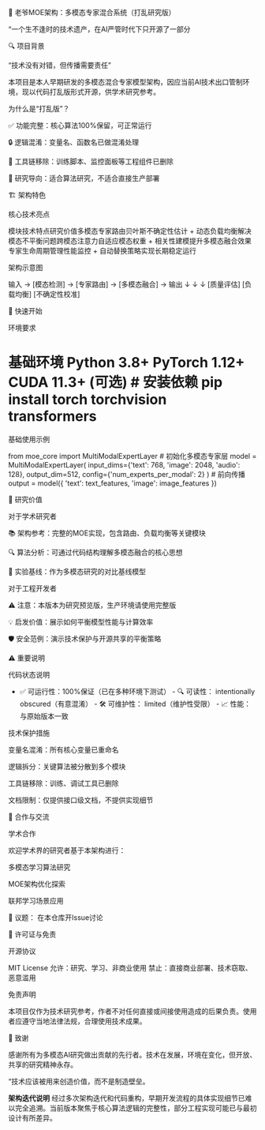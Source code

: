 🧠 老爷MOE架构：多模态专家混合系统（打乱研究版）

“一个生不逢时的技术遗产，在AI严管时代下只开源了一部分

🔍 项目背景

“技术没有对错，但传播需要责任”

本项目是本人早期研发的多模态混合专家模型架构，因应当前AI技术出口管制环境，现以代码打乱版形式开源，供学术研究参考。

为什么是“打乱版”？

✅ 功能完整：核心算法100%保留，可正常运行

🔒 逻辑混淆：变量名、函数名已做混淆处理

🚫 工具链移除：训练脚本、监控面板等工程组件已删除

🎯 研究导向：适合算法研究，不适合直接生产部署

🏗️ 架构特色

核心技术亮点

模块技术特点研究价值多模态专家路由贝叶斯不确定性估计 + 动态负载均衡解决模态不平衡问题跨模态注意力自适应模态权重 + 相关性建模提升多模态融合效果专家生命周期管理性能监控 + 自动替换策略实现长期稳定运行 

架构示意图

输入 → [模态检测] → [专家路由] → [多模态融合] → 输出 ↓ ↓ ↓ [质量评估] [负载均衡] [不确定性校准] 

🚀 快速开始

环境要求

# 基础环境 Python 3.8+ PyTorch 1.12+ CUDA 11.3+ (可选) # 安装依赖 pip install torch torchvision transformers 

基础使用示例

from moe_core import MultiModalExpertLayer # 初始化多模态专家层 model = MultiModalExpertLayer( input_dims={'text': 768, 'image': 2048, 'audio': 128}, output_dim=512, config={'num_experts_per_modal': 2} ) # 前向传播 output = model({ 'text': text_features, 'image': image_features }) 

🔬 研究价值

对于学术研究者

📚 架构参考：完整的MOE实现，包含路由、负载均衡等关键模块

🔍 算法分析：可通过代码结构理解多模态融合的核心思想

🧪 实验基线：作为多模态研究的对比基线模型

对于工程开发者

⚠️ 注意：本版本为研究预览版，生产环境请使用完整版

💡 启发价值：展示如何平衡模型性能与计算效率

🛡️ 安全范例：演示技术保护与开源共享的平衡策略

⚠️ 重要说明

代码状态说明

- ✅ 可运行性：100%保证（已在多种环境下测试） - 🔍 可读性： intentionally obscured（有意混淆） - 🛠️ 可维护性： limited（维护性受限） - 📈 性能： 与原始版本一致 

技术保护措施

变量名混淆：所有核心变量已重命名

逻辑拆分：关键算法被分散到多个模块

工具链移除：训练、调试工具已删除

文档限制：仅提供接口级文档，不提供实现细节

🤝 合作与交流

学术合作

欢迎学术界的研究者基于本架构进行：

多模态学习算法研究

MOE架构优化探索

联邦学习场景应用

💬 议题： 在本仓库开Issue讨论

📜 许可证与免责

开源协议

MIT License 允许：研究、学习、非商业使用 禁止：直接商业部署、技术窃取、恶意滥用 

免责声明

本项目仅作为技术研究参考，作者不对任何直接或间接使用造成的后果负责。使用者应遵守当地法律法规，合理使用技术成果。

🙏 致谢

感谢所有为多模态AI研究做出贡献的先行者。技术在发展，环境在变化，但开放、共享的研究精神永存。

“技术应该被用来创造价值，而不是制造壁垒。

**架构迭代说明**
经过多次架构迭代和代码重构，早期开发流程的具体实现细节已难以完全追溯。当前版本聚焦于核心算法逻辑的完整性，部分工程实现可能已与最初设计有所差异。
